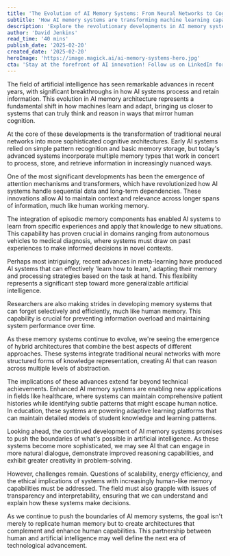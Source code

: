 ```yaml
---
title: 'The Evolution of AI Memory Systems: From Neural Networks to Cognitive Architectures'
subtitle: 'How AI memory systems are transforming machine learning capabilities'
description: 'Explore the revolutionary developments in AI memory systems, from basic neural networks to sophisticated cognitive architectures that are transforming machine learning and bringing us closer to human-like artificial intelligence. Learn how these advances are reshaping industries and opening new possibilities for AI applications.'
author: 'David Jenkins'
read_time: '40 mins'
publish_date: '2025-02-20'
created_date: '2025-02-20'
heroImage: 'https://image.magick.ai/ai-memory-systems-hero.jpg'
cta: 'Stay at the forefront of AI innovation! Follow us on LinkedIn for daily insights into groundbreaking developments in artificial intelligence and cognitive computing.'
---
```


The field of artificial intelligence has seen remarkable advances in recent years, with significant breakthroughs in how AI systems process and retain information. This evolution in AI memory architecture represents a fundamental shift in how machines learn and adapt, bringing us closer to systems that can truly think and reason in ways that mirror human cognition.

At the core of these developments is the transformation of traditional neural networks into more sophisticated cognitive architectures. Early AI systems relied on simple pattern recognition and basic memory storage, but today's advanced systems incorporate multiple memory types that work in concert to process, store, and retrieve information in increasingly nuanced ways.

One of the most significant developments has been the emergence of attention mechanisms and transformers, which have revolutionized how AI systems handle sequential data and long-term dependencies. These innovations allow AI to maintain context and relevance across longer spans of information, much like human working memory.

The integration of episodic memory components has enabled AI systems to learn from specific experiences and apply that knowledge to new situations. This capability has proven crucial in domains ranging from autonomous vehicles to medical diagnosis, where systems must draw on past experiences to make informed decisions in novel contexts.

Perhaps most intriguingly, recent advances in meta-learning have produced AI systems that can effectively 'learn how to learn,' adapting their memory and processing strategies based on the task at hand. This flexibility represents a significant step toward more generalizable artificial intelligence.

Researchers are also making strides in developing memory systems that can forget selectively and efficiently, much like human memory. This capability is crucial for preventing information overload and maintaining system performance over time.

As these memory systems continue to evolve, we're seeing the emergence of hybrid architectures that combine the best aspects of different approaches. These systems integrate traditional neural networks with more structured forms of knowledge representation, creating AI that can reason across multiple levels of abstraction.

The implications of these advances extend far beyond technical achievements. Enhanced AI memory systems are enabling new applications in fields like healthcare, where systems can maintain comprehensive patient histories while identifying subtle patterns that might escape human notice. In education, these systems are powering adaptive learning platforms that can maintain detailed models of student knowledge and learning patterns.

Looking ahead, the continued development of AI memory systems promises to push the boundaries of what's possible in artificial intelligence. As these systems become more sophisticated, we may see AI that can engage in more natural dialogue, demonstrate improved reasoning capabilities, and exhibit greater creativity in problem-solving.

However, challenges remain. Questions of scalability, energy efficiency, and the ethical implications of systems with increasingly human-like memory capabilities must be addressed. The field must also grapple with issues of transparency and interpretability, ensuring that we can understand and explain how these systems make decisions.

As we continue to push the boundaries of AI memory systems, the goal isn't merely to replicate human memory but to create architectures that complement and enhance human capabilities. This partnership between human and artificial intelligence may well define the next era of technological advancement.